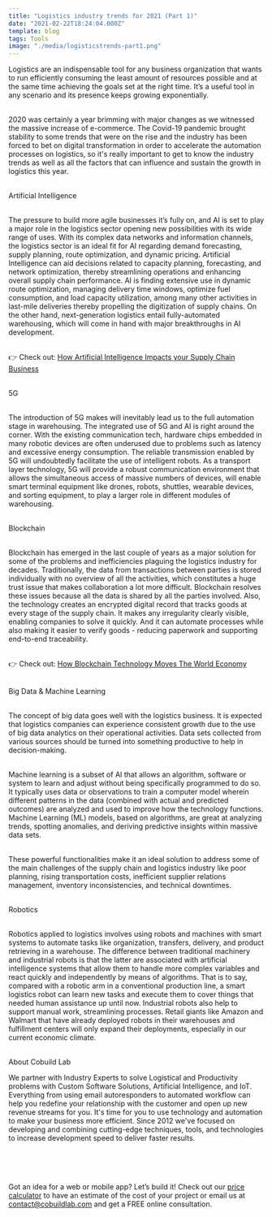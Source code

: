 ```yaml
---
title: "Logistics industry trends for 2021 (Part 1)"
date: "2021-02-22T18:24:04.000Z"
template: blog
tags: Tools
image: "./media/logisticstrends-part1.png"
---
```


Logistics are an indispensable tool for any business organization that wants to run efficiently consuming the least amount of resources possible and at the same time achieving the goals set at the right time. It’s a useful tool in any scenario and its presence keeps growing exponentially. <br> </br>
	
2020 was certainly a year brimming with major changes as we witnessed the massive increase of e-commerce. The Covid-19 pandemic brought stability to some trends that were on the rise and the industry has been forced to bet on digital transformation in order to accelerate the automation processes on logistics, so it's really important to get to know the industry trends as well as all the factors that can influence and sustain the growth in logistics this year. <br> </br>


<title-3 align="centered">   Artificial Intelligence  </title-3> <br> </br>

The pressure to build more agile businesses it’s fully on, and AI is set to play a major role in the logistics sector opening new possibilities with its wide range of uses. With its complex data networks and information channels, the logistics sector is an ideal fit for AI regarding demand forecasting, supply planning, route optimization, and dynamic pricing. Artificial Intelligence can aid decisions related to capacity planning, forecasting, and network optimization, thereby streamlining operations and enhancing overall supply chain performance. AI is finding extensive use in dynamic route optimization, managing delivery time windows, optimize fuel consumption, and load capacity utilization, among many other activities in last-mile deliveries thereby propelling the digitization of supply chains. On the other hand, next-generation logistics entail fully-automated warehousing, which will come in hand with major breakthroughs in AI development. <br> </br>

<title-6 align="centered"> 👉 Check out: <a target="_blank" href="https://cobuildlab.com/blog/How-artificial-intelligence-impacts-your-business-supply-chain/amp/"> How Artificial Intelligence Impacts your Supply Chain Business </a> </title-6>  <br> </br>



<title-3 align="centered"> 5G  </title-3> <br> </br>

The introduction of 5G makes will inevitably lead us to the full automation stage in warehousing. The integrated use of 5G and AI is right around the corner. With the existing communication tech, hardware chips embedded in many robotic devices are often underused due to problems such as latency and excessive energy consumption. The reliable transmission enabled by 5G will undoubtedly facilitate the use of intelligent robots. As a transport layer technology, 5G will provide a robust communication environment that allows the simultaneous access of massive numbers of devices, will enable smart terminal equipment like drones, robots, shuttles, wearable devices, and sorting equipment, to play a larger role in different modules of warehousing. <br> </br>



<title-3 align="centered"> Blockchain  </title-3> <br> </br>

Blockchain has emerged in the last couple of years as a major solution for some of the problems and inefficiencies plaguing the logistics industry for decades. Traditionally, the data from transactions between parties is stored individually with no overview of all the activities, which constitutes a huge trust issue that makes collaboration a lot more difficult. Blockchain resolves these issues because all the data is shared by all the parties involved.  Also, the technology creates an encrypted digital record that tracks goods at every stage of the supply chain. It makes any irregularity clearly visible, enabling companies to solve it quickly. And it can automate processes while also making it easier to verify goods - reducing paperwork and supporting end-to-end traceability. <br> </br>

<title-6 align="centered"> 👉 Check out: <a target="_blank" href="https://cobuildlab.com/blog/blockchain-world/amp/"> How Blockchain Technology Moves The World Economy </a> </title-6> <br> </br>



<title-3 align="centered"> Big Data & Machine Learning  </title-3> <br> </br>

The concept of big data goes well with the logistics business. It is expected that logistics companies can experience consistent growth due to the use of big data analytics on their operational activities. Data sets collected from various sources should be turned into something productive to help in decision-making. <br> </br>

Machine learning is a subset of AI that allows an algorithm, software or system to learn and adjust without being specifically programmed to do so. It typically uses data or observations to train a computer model wherein different patterns in the data (combined with actual and predicted outcomes) are analyzed and used to improve how the technology functions. Machine Learning (ML) models, based on algorithms, are great at analyzing trends, spotting anomalies, and deriving predictive insights within massive data sets. <br> </br>

These powerful functionalities make it an ideal solution to address some of the main challenges of the supply chain and logistics industry like poor planning, rising transportation costs, inefficient supplier relations management, inventory inconsistencies, and technical downtimes. <br> </br>



<title-3 align="centered"> Robotics  </title-3> <br> </br>

Robotics applied to logistics involves using robots and machines with smart systems to automate tasks like organization, transfers, delivery, and product retrieving in a warehouse. The difference between traditional machinery and industrial robots is that the latter are associated with artificial intelligence systems that allow them to handle more complex variables and react quickly and independently by means of algorithms. That is to say, compared with a robotic arm in a conventional production line, a smart logistics robot can learn new tasks and execute them to cover things that needed human assistance up until now. Industrial robots also help to support manual work, streamlining processes. Retail giants like Amazon and Walmart that have already deployed robots in their warehouses and fulfillment centers will only expand their deployments, especially in our current economic climate. <br> </br>



<title-5 align="left"> About Cobuild Lab </title-5>

We partner with Industry Experts to solve Logistical and Productivity problems with Custom Software Solutions, Artificial Intelligence, and IoT.  Everything from using email autoresponders to automated workflow can help you redefine your relationship with the customer and open up new revenue streams for you. It's time for you to use technology and automation to make your business more efficient. Since 2012 we've focused on developing and combining cutting-edge techniques, tools, and technologies to increase development speed to deliver faster results. <br> </br>

<youtube-video id="5fbYxQNgJ7s&"></youtube-video>  <br> </br>

Got an idea for a web or mobile app? Let’s build it! Check out our <a target="_blank" href="https://cobuildlab.com/price-calculator/">  price calculator</a> to have an estimate of the cost of your project or email us at contact@cobuildlab.com and get a FREE online consultation. 











